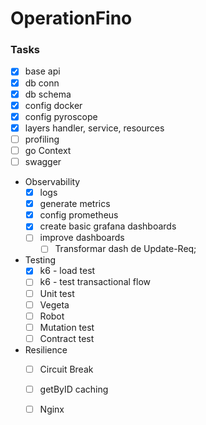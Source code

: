 # OperationFino

### Tasks
- [x] base api
- [x] db conn
- [x] db schema
- [x] config docker
- [x] config pyroscope
- [x] layers handler, service, resources
- [ ] profiling
- [ ] go Context
- [ ] swagger
- Observability
    - [x] logs
	- [x] generate metrics
	- [x] config prometheus
	- [x] create basic grafana dashboards
	- [ ] improve dashboards
	    - [ ] Transformar dash de Update-Req;
- Testing
	- [x] k6 - load test
	- [ ] k6 - test transactional flow
	- [ ] Unit test
	- [ ] Vegeta
	- [ ] Robot
	- [ ] Mutation test
	- [ ] Contract test
- Resilience
	- [ ] Circuit Break
	- [ ] getByID caching
	- [ ] Nginx

